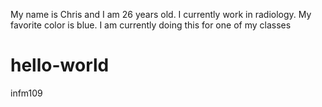 My name is Chris and I am 26 years old. I currently work in radiology. My favorite color is blue. 
I am currently doing this for one of my classes
# hello-world
infm109

